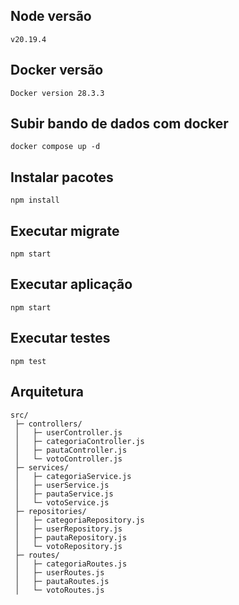 ## Node versão
`v20.19.4`

## Docker versão
`Docker version 28.3.3`

## Subir bando de dados com docker
`docker compose up -d`

## Instalar pacotes
`npm install`

## Executar migrate
`npm start`

## Executar aplicação
`npm start`

## Executar testes
`npm test`

## Arquitetura
```
src/
 ├─ controllers/
 │   ├─ userController.js
 │   ├─ categoriaController.js
 │   ├─ pautaController.js
 │   └─ votoController.js
 ├─ services/
 │   ├─ categoriaService.js
 │   ├─ userService.js
 │   ├─ pautaService.js
 │   └─ votoService.js
 ├─ repositories/
 │   ├─ categoriaRepository.js
 │   ├─ userRepository.js
 │   ├─ pautaRepository.js
 │   └─ votoRepository.js
 ├─ routes/
 │   ├─ categoriaRoutes.js
 │   ├─ userRoutes.js
 │   ├─ pautaRoutes.js
 │   └─ votoRoutes.js
```
